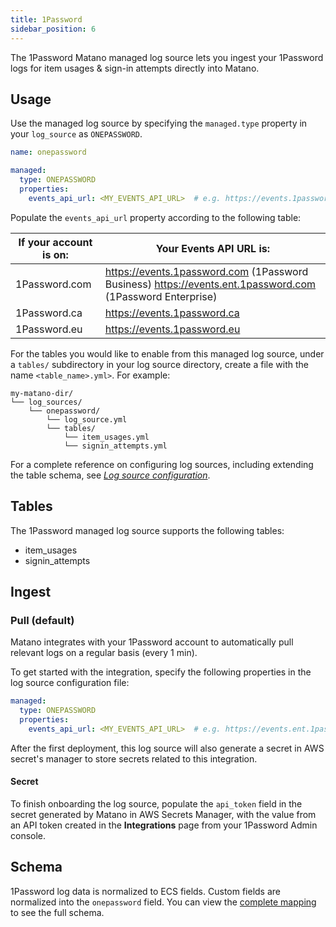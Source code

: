 ```yaml
---
title: 1Password
sidebar_position: 6
---
```


The 1Password Matano managed log source lets you ingest your 1Password logs for item usages & sign-in attempts directly into Matano.

## Usage

Use the managed log source by specifying the `managed.type` property in your `log_source` as `ONEPASSWORD`.

```yml
name: onepassword

managed:
  type: ONEPASSWORD
  properties:
    events_api_url: <MY_EVENTS_API_URL>  # e.g. https://events.1password.com (see below)
```

Populate the `events_api_url` property according to the following table:

| If your account is on: | Your Events API URL is: |
| --- | --- |
| 1Password.com | https://events.1password.com (1Password Business) https://events.ent.1password.com (1Password Enterprise) |
| 1Password.ca | https://events.1password.ca |
| 1Password.eu | https://events.1password.eu |

For the tables you would like to enable from this managed log source, under a `tables/` subdirectory in your log source directory, create a file with the name `<table_name>.yml>`. For example:

```
my-matano-dir/
└── log_sources/
    └── onepassword/
        └── log_source.yml
        └── tables/
            └── item_usages.yml
            └── signin_attempts.yml
```

For a complete reference on configuring log sources, including extending the table schema, see [_Log source configuration_](../configuration.md).

## Tables

The 1Password managed log source supports the following tables:

- item_usages
- signin_attempts

## Ingest

### Pull (default)

Matano integrates with your 1Password account to automatically pull relevant logs on a regular basis (every 1 min).

To get started with the integration, specify the following properties in the log source configuration file:

```yml
managed:
  type: ONEPASSWORD
  properties:
    events_api_url: <MY_EVENTS_API_URL>  # e.g. https://events.ent.1password.com (see above)
```

After the first deployment, this log source will also generate a secret in AWS secret's manager to store secrets related to this integration.

#### Secret

To finish onboarding the log source, populate the `api_token` field in the secret generated by Matano in AWS Secrets Manager, with the value from an API token created in the **Integrations** page from your 1Password Admin console.

## Schema

1Password log data is normalized to ECS fields. Custom fields are normalized into the `onepassword` field. You can view the [complete mapping][1] to see the full schema.

[1]: https://github.com/matanolabs/matano/blob/main/data/managed/log_sources/onepassword/tables/
